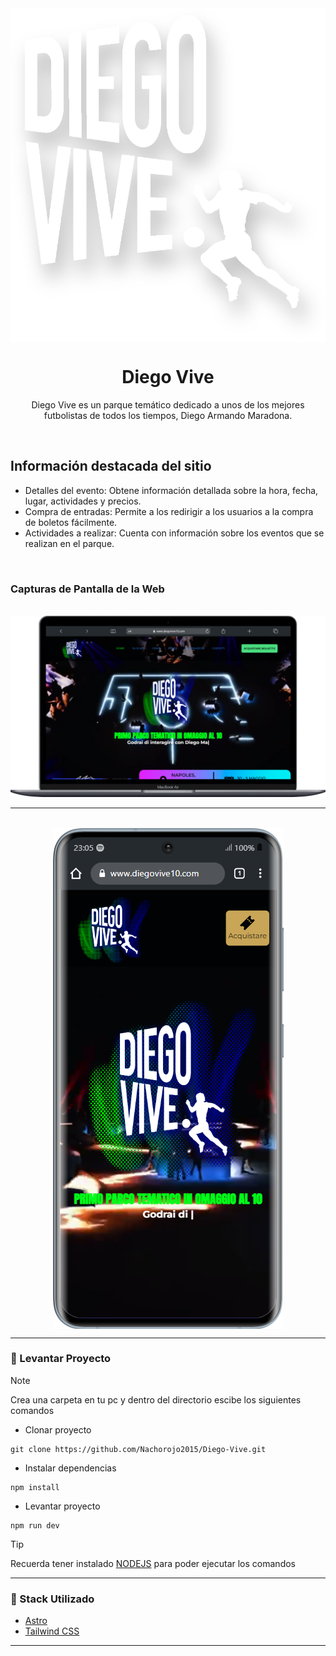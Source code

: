 <div style="display: flex; justify-content: center; align-items: center">
  <img src="./public/favicon.svg" style=""/>
</div>

<h1 align="center">Diego Vive</h1>

<p align="center">Diego Vive es un parque temático dedicado a unos de los mejores futbolistas de todos los tiempos, Diego Armando Maradona.</p>

<br>

## Información destacada del sitio

- Detalles del evento: Obtene información detallada sobre la hora, fecha, lugar, actividades y precios.
- Compra de entradas: Permite a los redirigir a los usuarios a la compra de boletos fácilmente.
- Actividades a realizar: Cuenta con información sobre los eventos que se realizan en el parque.

<br>

### Capturas de Pantalla de la Web

<br>

<img src="./public/preview-images/Macbook-Air-www.diegovive10.com.png">

<br>
<hr>
<br>
<div style="display: flex; justify-content: center; align-items: center">
<img src="./public/preview-images/Samsung-Galaxy-S20-www.diegovive10.com.png">
</div>

<hr>

### :diamond_shape_with_a_dot_inside: Levantar Proyecto

> [!NOTE]
> Crea una carpeta en tu pc y dentro del directorio escibe los siguientes comandos

- Clonar proyecto
~~~
git clone https://github.com/Nachorojo2015/Diego-Vive.git
 ~~~

- Instalar dependencias
~~~
npm install
~~~

- Levantar proyecto
~~~
npm run dev
~~~

> [!TIP]
> Recuerda tener instalado [NODEJS](https://nodejs.org/en) para poder ejecutar los comandos

<hr>

### :hammer: Stack Utilizado

- [Astro](https://astro.build/)
- [Tailwind CSS](https://tailwindcss.com/)

<hr>




